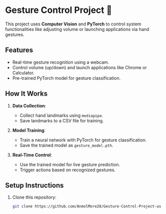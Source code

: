 # Gesture Control Project 🎯

This project uses **Computer Vision** and **PyTorch** to control system functionalities like adjusting volume or launching applications via hand gestures.

## Features
- Real-time gesture recognition using a webcam.
- Control volume (up/down) and launch applications like Chrome or Calculator.
- Pre-trained PyTorch model for gesture classification.

## How It Works
1. **Data Collection**:
   - Collect hand landmarks using `mediapipe`.
   - Save landmarks to a CSV file for training.

2. **Model Training**:
   - Train a neural network with PyTorch for gesture classification.
   - Save the trained model as `gesture_model.pth`.

3. **Real-Time Control**:
   - Use the trained model for live gesture prediction.
   - Trigger actions based on recognized gestures.

## Setup Instructions
1. Clone this repository:
   ```bash
   git clone https://github.com/AnmolMore28/Gesture-Control-Project-using-pytorch.git
